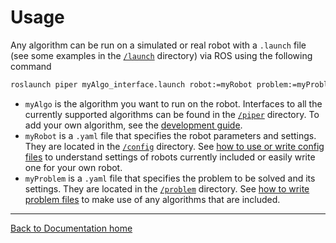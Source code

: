 Usage
==============
Any algorithm can be run on a simulated or real robot with a ```.launch``` file (see some examples in the [```/launch```](../launch) directory) via ROS using the following command
  
  ```bash
  roslaunch piper myAlgo_interface.launch robot:=myRobot problem:=myProblem
  ```

- ```myAlgo``` is the algorithm you want to run on the robot. Interfaces to all the currently supported algorithms can be found in the [```/piper```](../piper) directory. To add your own algorithm, see the [development guide](development.md).
- ```myRobot``` is a ```.yaml``` file that specifies the robot parameters and settings. They are located in the [```/config```](../config) directory. See [how to use or write config files](config.md) to understand settings of robots currently included or easily write one for your own robot.
- ```myProblem``` is a ```.yaml``` file that specifies the problem to be solved and its settings. They are located in the [```/problem```](../problem) directory. See [how to write problem files](problem.md) to make use of any algorithms that are included.

---
[Back to Documentation home](index.md)

